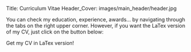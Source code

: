 Title: Curriculum Vitae
Header_Cover: images/main_header/header.jpg

You can check my education, experience, awards... by navigating through
the tabs on the right upper corner. However, if you want the LaTex version
of my CV, just click on the button below:

<a style="text-decoration: none" class="btn btn-primary btn-block" href="/downloads/pedro-munoz-cv.pdf" download>
Get my CV in LaTex version! 
</a>

